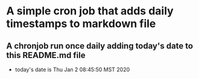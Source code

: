 A simple cron job that adds daily timestamps to markdown file
============================================================
## A chronjob run once daily adding today's date to this README.md file
* today's date is Thu Jan  2 08:45:50 MST 2020
